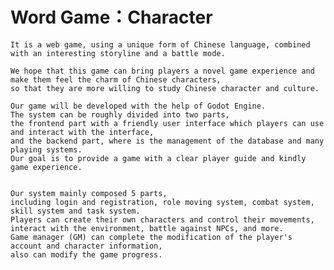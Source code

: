 # Word Game：Character

    It is a web game, using a unique form of Chinese language, combined with an interesting storyline and a battle mode. 

    We hope that this game can bring players a novel game experience and make them feel the charm of Chinese characters, 
    so that they are more willing to study Chinese character and culture.

    Our game will be developed with the help of Godot Engine. 
    The system can be roughly divided into two parts, 
    the frontend part with a friendly user interface which players can use and interact with the interface, 
    and the backend part, where is the management of the database and many  playing systems. 
    Our goal is to provide a game with a clear player guide and kindly game experience. 


    Our system mainly composed 5 parts, 
    including login and registration, role moving system, combat system, 
    skill system and task system. 
    Players can create their own characters and control their movements, 
    interact with the environment, battle against NPCs, and more. 
    Game manager (GM) can complete the modification of the player's account and character information, 
    also can modify the game progress. 
